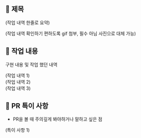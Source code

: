 ## 📑 제목
(작업 내역 한줄로 요약)

(작업 내역 확인하기 편하도록 gif 첨부, 필수 아님 사진으로 대체 가능)

## 💬 작업 내용
구현 내용 및 작업 했던 내역  

 (작업 내역 1)  
 (작업 내역 2)  
 (작업 내역 3)

## 🚧 PR 특이 사항
- PR을 볼 때 주의깊게 봐야하거나 말하고 싶은 점  

(특이 사항 1)
